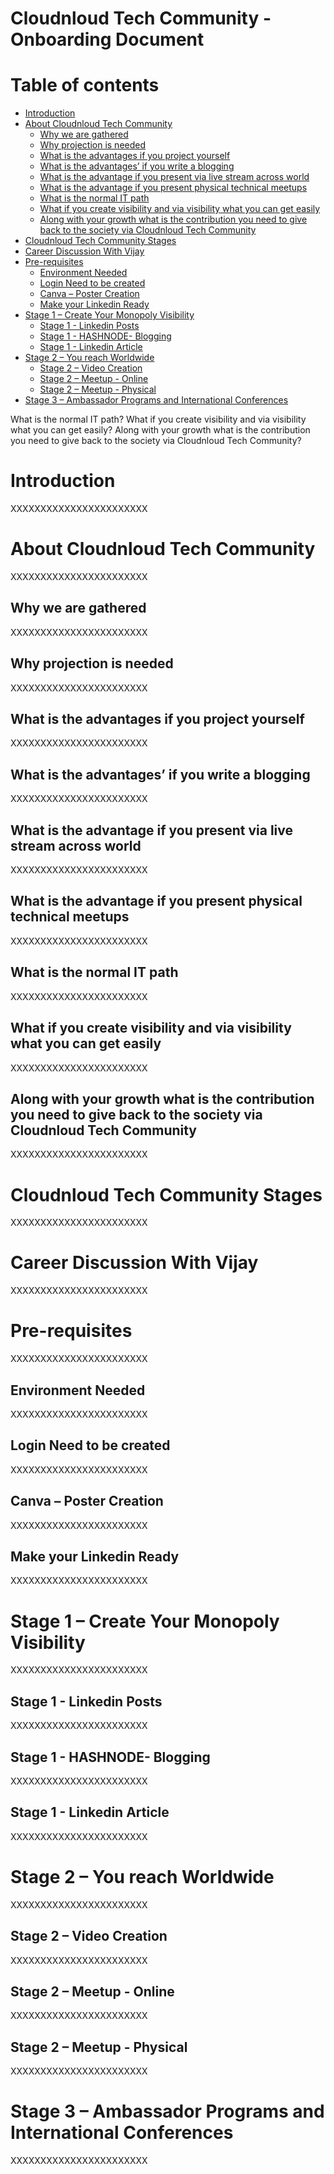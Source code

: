 # Cloudnloud Tech Community - Onboarding Document

Table of contents
=================

<!--ts-->
   * [Introduction](#introduction)
   * [About Cloudnloud Tech Community](#about-Cloudnloud-Tech-Community)
      * [Why we are gathered](#why-we-are-gathered)
      * [Why projection is needed](#Why-projection-is-needed)
      * [What is the advantages if you project yourself](#What-is-the-advantages-if-you-project-yourself)
      * [What is the advantages’ if you write a blogging](#What-is-the-advantages-if-you-write-a-blogging)
      * [What is the advantage if you present via live stream across world](#What-is-the-advantage-if-you-present-via-live-stream-across-world)
      * [What is the advantage if you present physical technical meetups](#What-is-the-advantage-if-you-present-physical-technical-meetups)
      * [What is the normal IT path](#What-is-the-normal-IT-path)
      * [What if you create visibility and via visibility what you can get easily](#What-if-you-create-visibility-and-via-visibility-what-you-can-get-easily)
	  * [Along with your growth what is the contribution you need to give back to the society via Cloudnloud Tech Community](#Along-with-your-growth-what-is-the-contribution-you-need-to-give-back-to-the-society-via-Cloudnloud-Tech-Community)
   * [Cloudnloud Tech Community Stages](#cloudnloud-tech-community-stages)
   * [Career Discussion With Vijay](#Career-Discussion-With-Vijay)
   * [Pre-requisites](#pre-requisites)
      * [Environment Needed](#Environment-Needed)
      * [Login Need to be created](#login–need-to-be-created)
      * [Canva – Poster Creation](#Canva–Poster-Creation)
      * [Make your Linkedin Ready](#Make-your-Linkedin-Ready)
   * [Stage 1 – Create Your Monopoly Visibility](#Stage-1–Create-Your-Monopoly-Visibility)
      * [Stage 1 - Linkedin Posts](#Stage-1-Linkedin-Posts)
      * [Stage 1 - HASHNODE- Blogging](#Stage-1-HASHNODE-Blogging)
      * [Stage 1 - Linkedin Article](#Stage-1-Linkedin-Article)
   * [Stage 2 – You reach Worldwide](#Stage-2–You-reach-Worldwide)
      * [Stage 2 – Video Creation](#Stage-2–Video-Creation)
      * [Stage 2 – Meetup - Online](#Stage-2–Meetup-Online)
      * [Stage 2 – Meetup - Physical](#Stage-2–Meetup-Physical)   
   * [Stage 3 – Ambassador Programs and International Conferences](#Stage-3–Ambassador-Programs-and-International-Conferences)

<!--te-->


What is the normal IT path?
What if you create visibility and via visibility what you can get easily?
Along with your growth what is the contribution you need to give back to the society via Cloudnloud Tech Community?

Introduction
============

XXXXXXXXXXXXXXXXXXXXXXX

About Cloudnloud Tech Community
=====
XXXXXXXXXXXXXXXXXXXXXXX

Why we are gathered
-----

XXXXXXXXXXXXXXXXXXXXXXX

Why projection is needed
-----------

XXXXXXXXXXXXXXXXXXXXXXX

What is the advantages if you project yourself
-----------

XXXXXXXXXXXXXXXXXXXXXXX

What is the advantages’ if you write a blogging
-----------

XXXXXXXXXXXXXXXXXXXXXXX

What is the advantage if you present via live stream across world
-----------

XXXXXXXXXXXXXXXXXXXXXXX

What is the advantage if you present physical technical meetups
-----------

XXXXXXXXXXXXXXXXXXXXXXX


What is the normal IT path
-----------

XXXXXXXXXXXXXXXXXXXXXXX


What if you create visibility and via visibility what you can get easily
-----------

XXXXXXXXXXXXXXXXXXXXXXX


Along with your growth what is the contribution you need to give back to the society via Cloudnloud Tech Community
-----------

XXXXXXXXXXXXXXXXXXXXXXX

Cloudnloud Tech Community Stages
=====
XXXXXXXXXXXXXXXXXXXXXXX


Career Discussion With Vijay
=====
XXXXXXXXXXXXXXXXXXXXXXX


Pre-requisites
=====
XXXXXXXXXXXXXXXXXXXXXXX


Environment Needed
-----------

XXXXXXXXXXXXXXXXXXXXXXX

Login Need to be created
-----------

XXXXXXXXXXXXXXXXXXXXXXX


Canva – Poster Creation
-----------

XXXXXXXXXXXXXXXXXXXXXXX

Make your Linkedin Ready
-----------

XXXXXXXXXXXXXXXXXXXXXXX



Stage 1 – Create Your Monopoly Visibility
=====
XXXXXXXXXXXXXXXXXXXXXXX


Stage 1 - Linkedin Posts
-----------

XXXXXXXXXXXXXXXXXXXXXXX


Stage 1 - HASHNODE- Blogging
-----------

XXXXXXXXXXXXXXXXXXXXXXX


Stage 1 - Linkedin Article
-----------

XXXXXXXXXXXXXXXXXXXXXXX


Stage 2 – You reach Worldwide
=====
XXXXXXXXXXXXXXXXXXXXXXX


Stage 2 – Video Creation
-----------

XXXXXXXXXXXXXXXXXXXXXXX


Stage 2 – Meetup - Online
-----------

XXXXXXXXXXXXXXXXXXXXXXX


Stage 2 – Meetup - Physical
-----------

XXXXXXXXXXXXXXXXXXXXXXX


Stage 3 – Ambassador Programs and International Conferences
=====
XXXXXXXXXXXXXXXXXXXXXXX
